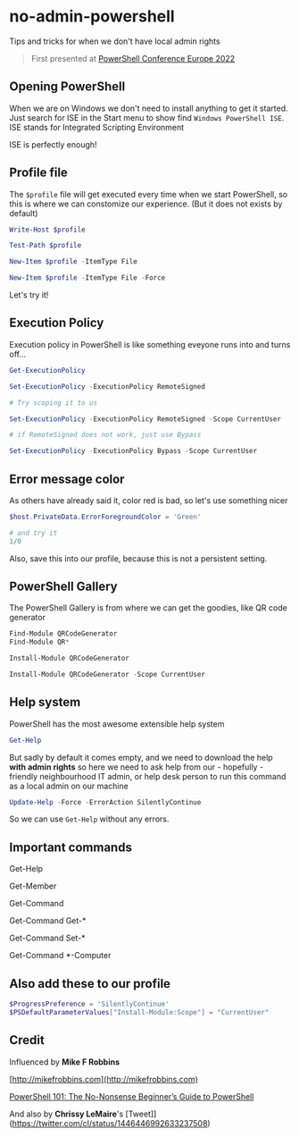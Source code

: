 # no-admin-powershell

Tips and tricks for when we don't have local admin rights 

> First presented at [PowerShell Conference Europe 2022](https://psconf.eu)

## Opening PowerShell

When we are on Windows we don't need to install anything to get it started.
Just search for ISE in the Start menu to show find `Windows PowerShell ISE`.
ISE stands for Integrated Scripting Environment

ISE is perfectly enough!

## Profile file

The `$profile` file will get executed every time when we start PowerShell, so this is where we can constomize our experience. (But it does not exists by default)

```PowerShell
Write-Host $profile

Test-Path $profile

New-Item $profile -ItemType File

New-Item $profile -ItemType File -Force
```

Let's try it!

## Execution Policy

Execution policy in PowerShell is like something eveyone runs into and turns off...

```PowerShell
Get-ExecutionPolicy

Set-ExecutionPolicy -ExecutionPolicy RemoteSigned

# Try scoping it to us

Set-ExecutionPolicy -ExecutionPolicy RemoteSigned -Scope CurrentUser

# if RemoteSigned does not work, just use Bypass

Set-ExecutionPolicy -ExecutionPolicy Bypass -Scope CurrentUser

```

## Error message color

As others have already said it, color red is bad, so let's use something nicer 

```PowerShell
$host.PrivateData.ErrorForegroundColor = 'Green'

# and try it
1/0
```

Also, save this into our profile, because this is not a persistent setting.

## PowerShell Gallery

The PowerShell Gallery is from where we can get the goodies, like QR code generator

```PowerShell
Find-Module QRCodeGenerator
Find-Module QR*

Install-Module QRCodeGenerator

Install-Module QRCodeGenerator -Scope CurrentUser

```

## Help system

PowerShell has the most awesome extensible help system

```PowerShell
Get-Help
```

But sadly by default it comes empty, and we need to download the help **with admin rights** so here we need to ask help from our - hopefully - friendly neighbourhood IT admin, or help desk person to run this command as a local admin on our machine

```PowerShell
Update-Help -Force -ErrorAction SilentlyContinue
```

So we can use `Get-Help` without any errors.

## Important commands

Get-Help

Get-Member

Get-Command

Get-Command Get-*

Get-Command Set-*

Get-Command *-Computer

## Also add these to our profile

```PowerShell
$ProgressPreference = 'SilentlyContinue'
$PSDefaultParameterValues["Install-Module:Scope"] = "CurrentUser"
```
## Credit

Influenced by **Mike F Robbins**

[http://mikefrobbins.com](http://mikefrobbins.com)

[PowerShell 101: The No-Nonsense Beginner’s Guide to PowerShell](https://github.com/mikefrobbins/Presentations/blob/main/PowerShell%20on%20the%20River%202019/PowerShell%20101/PowerShell%20101.ps1)

And also by **Chrissy LeMaire**'s [Tweet]](https://twitter.com/cl/status/1446446992633237508)